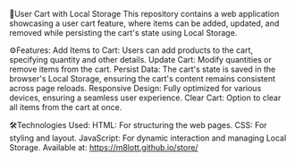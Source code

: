 🛒User Cart with Local Storage
This repository contains a web application showcasing a user cart feature, where items can be added, updated, and removed while persisting the cart's state using Local Storage.

⚙️Features:
Add Items to Cart: Users can add products to the cart, specifying quantity and other details.
Update Cart: Modify quantities or remove items from the cart.
Persist Data: The cart's state is saved in the browser's Local Storage, ensuring the cart's content remains consistent across page reloads.
Responsive Design: Fully optimized for various devices, ensuring a seamless user experience.
Clear Cart: Option to clear all items from the cart at once.

🛠️Technologies Used:
HTML: For structuring the web pages.
CSS: For styling and layout.
JavaScript: For dynamic interaction and managing Local Storage.
Available at: https://m8lott.github.io/store/
